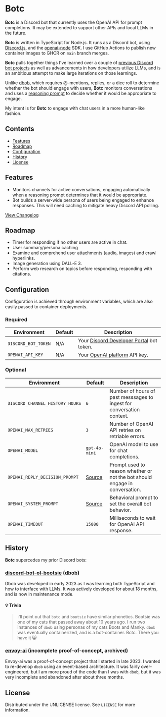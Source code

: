 # Botc

**Botc** is a Discord bot that currently uses the OpenAI API for prompt completions. It may be extended to support other APIs and local LLMs in the future.

**Botc** is written in TypeScript for Node.js. It runs as a Discord bot, using [Discord.js](https://github.com/discordjs/discord.js), and the [openai-node](https://github.com/openai/openai-node) SDK. I use GitHub Actions to publish new container images to GHCR on `main` branch merges.

**Botc** pulls together things I've learned over a couple of [previous Discord bot projects](#history) as well as advancements in how developers utilize LLMs, and is an ambitious attempt to make large iterations on those learnings.

Unlike [dbob](#discord-bot-ol-bootsie-dbob), which requires @-mentions, replies, or a dice roll to determine whether the bot should engage with users, **Botc** monitors conversations and uses a [reasoning prompt](#optional) to decide whether it would be appropriate to engage.

My intent is for **Botc** to engage with chat users in a more human-like fashion. 

## Contents

- [Features](#features)
- [Roadmap](#roadmap)
- [Configuration](#configuration)
- [History](#history)
- [License](#license)

## Features

- Monitors channels for active conversations, engaging automatically when a reasoning prompt determines that it would be appropriate.
- Bot builds a server-wide persona of users being engaged to enhance responses. This will need caching to mitigate heavy Discord API polling.

[View Changelog](doc/CHANGELOG.md)

## Roadmap

- Timer for responding if no other users are active in chat.
- User summary/persona caching
- Examine and comprehend user attachments (audio, images) and crawl hyperlinks.
- Image generation using DALL-E 3.
- Perform web research on topics before responding, responding with citations.

## Configuration

Configuration is achieved through environment variables, which are also easily passed to container deployments.

### Required

| Environment | Default | Description |
|---|---|---|
|`DISCORD_BOT_TOKEN`| N/A |Your [Discord Developer Portal](https://discord.com/developers/applications) bot token.|
|`OPENAI_API_KEY`| N/A |Your [OpenAI platform](https://platform.openai.com/settings/) API key.|

### Optional

| Environment | Default | Description |
|---|---|---|
|`DISCORD_CHANNEL_HISTORY_HOURS` | `6` | Number of hours of past messsages to ingest for conversation context. |
| `OPENAI_MAX_RETRIES` | `3` | Number of OpenAI API retries on retriable errors. |
| `OPENAI_MODEL` | `gpt-4o-mini` | OpenAI model to use for chat completions. |
| `OPENAI_REPLY_DECISION_PROMPT` | [Source](https://github.com/jlyons210/botc/blob/main/src/Botc/Configuration/Configuration.defaults.ts) | Prompt used to reason whether or not the bot should engage in conversation. |
| `OPENAI_SYSTEM_PROMPT` | [Source](https://github.com/jlyons210/botc/blob/main/src/Botc/Configuration/Configuration.defaults.ts) | Behavioral prompt to set the overall bot behavior. |
| `OPENAI_TIMEOUT` | `15000` | Milliseconds to wait for OpenAI API response. |

## History

**Botc** supercedes my prior Discord bots:

### [discord-bot-ol-bootsie](https://github.com/jlyons210/discord-bot-ol-bootsie) (dbob)

Dbob was developed in early 2023 as I was learning both TypeScript and how to interface with LLMs. It was actively developed for about 18 months, and is now in maintenance mode.

#### 💡 Trivia
> I'll point out that `botc` and `bootsie` have similar phonetics. Bootsie was one of my cats that passed away about 10 years ago. I run two instances of `dbob` using personas of my cats Boots and Manky. `dbob` was eventually containerized, and is a bot-container. Botc. There you have it :smile_cat:

### [envoy-ai](https://github.com/jlyons210/envoy-ai-interest) (incomplete proof-of-concept, archived)

Envoy-ai was a proof-of-concept project that I started in late 2023. I wanted to re-develop `dbob` using an event-based architecture. It was fairly over-engineered, but I am more proud of the code than I was with `dbob`, but it was very incomplete and abandoned after about three months.

## License

Distributed under the UNLICENSE license. See `LICENSE` for more information.

